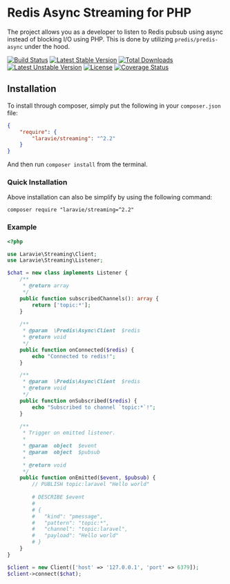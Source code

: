 Redis Async Streaming for PHP
==============

The project allows you as a developer to listen to Redis pubsub using async instead of blocking I/O using PHP. This is done by utilizing `predis/predis-async` under the hood.

[![Build Status](https://travis-ci.org/laravie/streaming.svg?branch=master)](https://travis-ci.org/laravie/streaming)
[![Latest Stable Version](https://poser.pugx.org/laravie/streaming/v/stable)](https://packagist.org/packages/laravie/streaming)
[![Total Downloads](https://poser.pugx.org/laravie/streaming/downloads)](https://packagist.org/packages/laravie/streaming)
[![Latest Unstable Version](https://poser.pugx.org/laravie/streaming/v/unstable)](https://packagist.org/packages/laravie/streaming)
[![License](https://poser.pugx.org/laravie/streaming/license)](https://packagist.org/packages/laravie/streaming)
[![Coverage Status](https://coveralls.io/repos/github/laravie/streaming/badge.svg?branch=master)](https://coveralls.io/github/laravie/streaming?branch=master)

## Installation

To install through composer, simply put the following in your `composer.json` file:

```json
{
    "require": {
        "laravie/streaming": "^2.2"
    }
}
```

And then run `composer install` from the terminal.

### Quick Installation

Above installation can also be simplify by using the following command:

    composer require "laravie/streaming=^2.2"


### Example

```php
<?php

use Laravie\Streaming\Client;
use Laravie\Streaming\Listener;

$chat = new class implements Listener {
    /**
     * @return array
     */
    public function subscribedChannels(): array {
        return ['topic:*'];
    }
    
    /**
     * @param  \Predis\Async\Client  $redis  
     * @return void
     */
    public function onConnected($redis) {
        echo "Connected to redis!";
    }

    /**
     * @param  \Predis\Async\Client  $redis  
     * @return void
     */
    public function onSubscribed($redis) {
        echo "Subscribed to channel `topic:*`!";
    }
    
    /**
     * Trigger on emitted listener.
     *
     * @param  object  $event
     * @param  object  $pubsub
     *
     * @return void
     */
    public function onEmitted($event, $pubsub) {
        // PUBLISH topic:laravel "Hello world"
        
        # DESCRIBE $event
        #
        # {
        #   "kind": "pmessage",
        #   "pattern": "topic:*",
        #   "channel": "topic:laravel",
        #   "payload": "Hello world"
        # }
    }
}

$client = new Client(['host' => '127.0.0.1', 'port' => 6379]);
$client->connect($chat);
```
